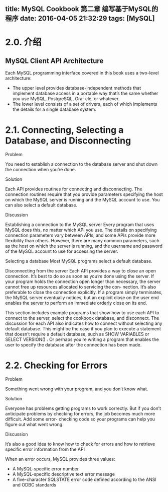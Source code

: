 title: MySQL Cookbook 第二章 编写基于MySQL的程序
date: 2016-04-05 21:32:29
tags: [MySQL]
---

# 2.0. 介绍

## MySQL Client API Architecture

Each MySQL programming interface covered in this book uses a two-level architecture:

* The upper level provides database-independent methods that implement database
access in a portable way that’s the same whether you use MySQL, PostgreSQL, Ora‐
cle, or whatever.
* The lower level consists of a set of drivers, each of which implements the details for
a single database system.

# 2.1. Connecting, Selecting a Database, and Disconnecting

Problem

You need to establish a connection to the database server and shut down the connection
when you’re done.

Solution

Each API provides routines for connecting and disconnecting. The connection routines
require that you provide parameters specifying the host on which the MySQL server is
running and the MySQL account to use. You can also select a default database.

Discussion

Establishing a connection to the MySQL server
    Every program that uses MySQL does this, no matter which API you use. The details
    on specifying connection parameters vary between APIs, and some APIs provide
    more flexibility than others. However, there are many common parameters, such
    as the host on which the server is running, and the username and password of the
    MySQL account to use for accessing the server.

Selecting a database
    Most MySQL programs select a default database.

Disconnecting from the server
    Each API provides a way to close an open connection. It’s best to do so as soon as
    you’re done using the server. If your program holds the connection open longer
    than necessary, the server cannot free up resources allocated to servicing the con‐
    nection. It’s also preferable to close the connection explicitly. If a program simply
    terminates, the MySQL server eventually notices, but an explicit close on the user
    end enables the server to perform an immediate orderly close on its end.

This section includes example programs that show how to use each API to connect to
the server, select the cookbook database, and disconnect. The discussion for each API
also indicates how to connect without selecting any default database. This might be the
case if you plan to execute a statement that doesn’t require a default database, such as
SHOW VARIABLES or SELECT VERSION() . Or perhaps you’re writing a program that enables
the user to specify the database after the connection has been made.

# 2.2. Checking for Errors

Problem

Something went wrong with your program, and you don’t know what.

Solution

Everyone has problems getting programs to work correctly. But if you don’t anticipate
problems by checking for errors, the job becomes much more difficult. Add some error-
checking code so your programs can help you figure out what went wrong.

Discussion

It’s
also a good idea to know how to check for errors and how to retrieve specific error
information from the API

When an error occurs, MySQL provides three values:

* A MySQL-specific error number
* A MySQL-specific descriptive text error message
* A five-character SQLSTATE error code defined according to the ANSI and ODBC
standards



